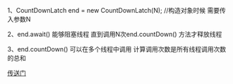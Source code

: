 1、CountDownLatch end = new CountDownLatch(N); //构造对象时候 需要传入参数N

2、end.await() 能够阻塞线程 直到调用N次end.countDown() 方法才释放线程

3、end.countDown() 可以在多个线程中调用 计算调用次数是所有线程调用次数的总和

[传送门](https://www.cnblogs.com/cuglkb/p/8572239.html)